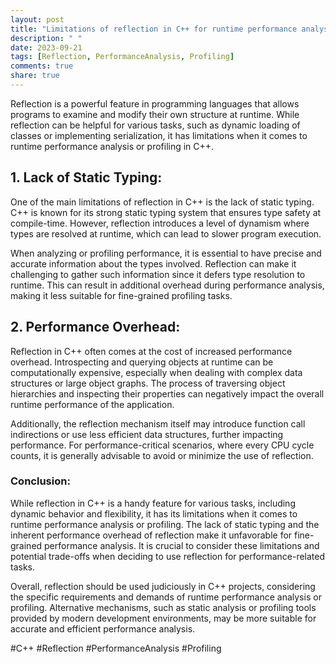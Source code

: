 ```yaml
---
layout: post
title: "Limitations of reflection in C++ for runtime performance analysis or profiling."
description: " "
date: 2023-09-21
tags: [Reflection, PerformanceAnalysis, Profiling]
comments: true
share: true
---
```


Reflection is a powerful feature in programming languages that allows programs to examine and modify their own structure at runtime. While reflection can be helpful for various tasks, such as dynamic loading of classes or implementing serialization, it has limitations when it comes to runtime performance analysis or profiling in C++.

## 1. Lack of Static Typing:
One of the main limitations of reflection in C++ is the lack of static typing. C++ is known for its strong static typing system that ensures type safety at compile-time. However, reflection introduces a level of dynamism where types are resolved at runtime, which can lead to slower program execution.

When analyzing or profiling performance, it is essential to have precise and accurate information about the types involved. Reflection can make it challenging to gather such information since it defers type resolution to runtime. This can result in additional overhead during performance analysis, making it less suitable for fine-grained profiling tasks.

## 2. Performance Overhead:
Reflection in C++ often comes at the cost of increased performance overhead. Introspecting and querying objects at runtime can be computationally expensive, especially when dealing with complex data structures or large object graphs. The process of traversing object hierarchies and inspecting their properties can negatively impact the overall runtime performance of the application.

Additionally, the reflection mechanism itself may introduce function call indirections or use less efficient data structures, further impacting performance. For performance-critical scenarios, where every CPU cycle counts, it is generally advisable to avoid or minimize the use of reflection.

### Conclusion:
While reflection in C++ is a handy feature for various tasks, including dynamic behavior and flexibility, it has its limitations when it comes to runtime performance analysis or profiling. The lack of static typing and the inherent performance overhead of reflection make it unfavorable for fine-grained performance analysis. It is crucial to consider these limitations and potential trade-offs when deciding to use reflection for performance-related tasks.

Overall, reflection should be used judiciously in C++ projects, considering the specific requirements and demands of runtime performance analysis or profiling. Alternative mechanisms, such as static analysis or profiling tools provided by modern development environments, may be more suitable for accurate and efficient performance analysis. 

#C++ #Reflection #PerformanceAnalysis #Profiling
